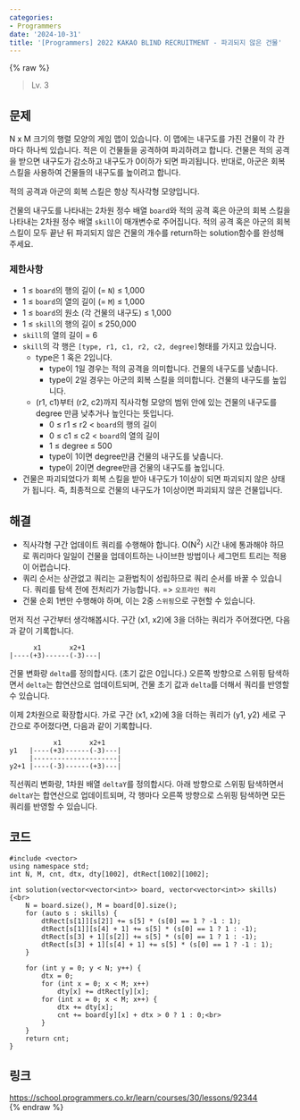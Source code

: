 ```yaml
---
categories:
- Programmers
date: '2024-10-31'
title: '[Programmers] 2022 KAKAO BLIND RECRUITMENT - 파괴되지 않은 건물'
---
```


{% raw %}
> Lv. 3<br>

## 문제
N x M 크기의 행렬 모양의 게임 맵이 있습니다. 이 맵에는 내구도를 가진 건물이 각 칸마다 하나씩 있습니다. 적은 이 건물들을 공격하여 파괴하려고 합니다. 건물은 적의 공격을 받으면 내구도가 감소하고 내구도가 0이하가 되면 파괴됩니다. 반대로, 아군은 회복 스킬을 사용하여 건물들의 내구도를 높이려고 합니다.

적의 공격과 아군의 회복 스킬은 항상 직사각형 모양입니다.  

건물의 내구도를 나타내는 2차원 정수 배열  `board`와 적의 공격 혹은 아군의 회복 스킬을 나타내는 2차원 정수 배열  `skill`이 매개변수로 주어집니다. 적의 공격 혹은 아군의 회복 스킬이 모두 끝난 뒤 파괴되지 않은 건물의 개수를 return하는 solution함수를 완성해 주세요.

### 제한사항
-   1 ≤  `board`의 행의 길이 (=  `N`) ≤ 1,000
-   1 ≤  `board`의 열의 길이 (=  `M`) ≤ 1,000
-   1 ≤  `board`의 원소 (각 건물의 내구도) ≤ 1,000
-   1 ≤  `skill`의 행의 길이 ≤ 250,000
-   `skill`의 열의 길이 = 6
-   `skill`의 각 행은  `[type, r1, c1, r2, c2, degree]`형태를 가지고 있습니다.
    -   type은 1 혹은 2입니다.
        -   type이 1일 경우는 적의 공격을 의미합니다. 건물의 내구도를 낮춥니다.
        -   type이 2일 경우는 아군의 회복 스킬을 의미합니다. 건물의 내구도를 높입니다.
    -   (r1, c1)부터 (r2, c2)까지 직사각형 모양의 범위 안에 있는 건물의 내구도를 degree 만큼 낮추거나 높인다는 뜻입니다.
        -   0 ≤ r1 ≤ r2 <  `board`의 행의 길이
        -   0 ≤ c1 ≤ c2 <  `board`의 열의 길이
        -   1 ≤ degree ≤ 500
        -   type이 1이면 degree만큼 건물의 내구도를 낮춥니다.
        -   type이 2이면 degree만큼 건물의 내구도를 높입니다.
-   건물은 파괴되었다가 회복 스킬을 받아 내구도가 1이상이 되면 파괴되지 않은 상태가 됩니다. 즉, 최종적으로 건물의 내구도가 1이상이면 파괴되지 않은 건물입니다.

## 해결
- 직사각형 구간 업데이트 쿼리를 수행해야 합니다. O(N<sup>2</sup>) 시간 내에 통과해야 하므로 쿼리마다 일일이 건물을 업데이트하는 나이브한 방법이나 세그먼트 트리는 적용이 어렵습니다.
- 쿼리 순서는 상관없고 쿼리는 교환법칙이 성립하므로 쿼리 순서를 바꿀 수 있습니다. 쿼리를 탐색 전에 전처리가 가능합니다. => `오프라인 쿼리`<br>
- 건물 순회 1번만 수행해야 하며, 이는 2중 `스위핑`으로 구현할 수 있습니다.

먼저 직선 구간부터 생각해봅시다. 구간 (x1, x2)에 3을 더하는 쿼리가 주어졌다면, 다음과 같이 기록합니다.
```
      x1       x2+1
|----(+3)------(-3)---|
```
건물 변화량 `delta`를 정의합시다. (초기 값은 0입니다.) 오른쪽 방향으로 스위핑 탐색하면서 `delta`는 합연산으로 업데이트되며, 건물 초기 값과 `delta`를 더해서 쿼리를 반영할 수 있습니다.

이제 2차원으로 확장합시다. 가로 구간 (x1, x2)에 3을 더하는 쿼리가 (y1, y2) 세로 구간으로 주어졌다면, 다음과 같이 기록합니다.
```
           x1       x2+1
y1   |----(+3)------(-3)---|
     |---------------------|
y2+1 |----(-3)------(+3)---|
```
직선쿼리 변화량, 1차원 배열 `deltaY`를 정의합시다. 아래 방향으로 스위핑 탐색하면서 `deltaY`는 합연산으로 업데이트되며, 각 행마다 오른쪽 방향으로 스위핑 탐색하면 모든 쿼리를 반영할 수 있습니다.

## 코드
```
#include <vector>
using namespace std;
int N, M, cnt, dtx, dty[1002], dtRect[1002][1002];

int solution(vector<vector<int>> board, vector<vector<int>> skills) {<br>
    N = board.size(), M = board[0].size();
    for (auto s : skills) {
        dtRect[s[1]][s[2]] += s[5] * (s[0] == 1 ? -1 : 1);
        dtRect[s[1]][s[4] + 1] += s[5] * (s[0] == 1 ? 1 : -1);
        dtRect[s[3] + 1][s[2]] += s[5] * (s[0] == 1 ? 1 : -1);
        dtRect[s[3] + 1][s[4] + 1] += s[5] * (s[0] == 1 ? -1 : 1);
    }

    for (int y = 0; y < N; y++) {
        dtx = 0;
        for (int x = 0; x < M; x++)
            dty[x] += dtRect[y][x];
        for (int x = 0; x < M; x++) {
            dtx += dty[x];
            cnt += board[y][x] + dtx > 0 ? 1 : 0;<br>
        }
    }
    return cnt;
}
```

## 링크
https://school.programmers.co.kr/learn/courses/30/lessons/92344<br>
{% endraw %}